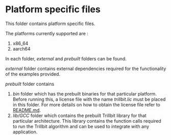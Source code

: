 # Platform specific files

This folder contains platform specific files.

The platforms currently supported are :
1. x86_64
2. aarch64

In each folder, *external* and *prebuilt* folders can be found.

*external* folder contains external dependencies required for the functionality of the examples provided.

*prebuilt* folder contains 
1. *bin* folder which has the prebuilt binaries for that particular platform. Before running this, a license file with the name *trillbit.lic* must be placed in this folder. For more details on how to obtain the license file refer to [README.md](../scripts/license/README.md).
2. *lib/GCC* folder which contains the prebuilt Trillbit library for that particular architecture. This library contains the function calls required to run the Trillbit algorithm and can be used to integrate with any application.